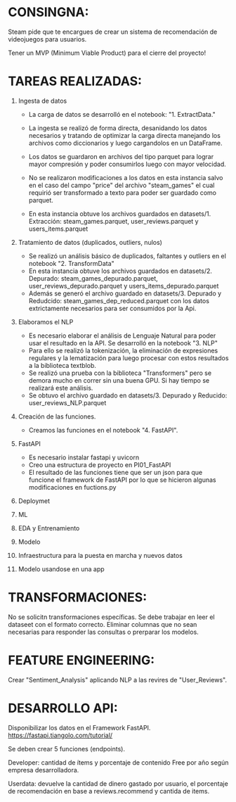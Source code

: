 # CONSINGNA:
Steam pide que te encargues de crear un sistema de recomendación de videojuegos para usuarios.

Tener un MVP (Minimum Viable Product) para el cierre del proyecto! 


# TAREAS REALIZADAS:
1. Ingesta de datos

    - La carga de datos se desarrolló en el notebook: "1. ExtractData."
    - La ingesta se realizó de forma directa, desanidando los datos necesarios y tratando de optimizar la carga directa manejando los archivos como diccionarios y luego cargandolos en un DataFrame. 
    - Los datos se guardaron en archivos del tipo parquet para lograr mayor compresión y poder consumirlos luego con mayor velocidad.
    - No se realizaron modificaciones a los datos en esta instancia salvo en el caso del campo "price" del archivo "steam_games" el cual requirió ser transformado a texto para poder ser guardado como parquet.

    - En esta instancia obtuve los archivos guardados en datasets/1. Extracción: steam_games.parquet, user_reviews.parquet y users_items.parquet  

2. Tratamiento de datos (duplicados, outliers, nulos)

    - Se realizó un análisis básico de duplicados, faltantes y outliers en el notebook "2. TransformData"
    - En esta instancia obtuve los archivos guardados en datasets/2. Depurado: steam_games_depurado.parquet, user_reviews_depurado.parquet y users_items_depurado.parquet  
    - Además se generó el archivo guardado en datasets/3. Depurado y Redudcido: steam_games_dep_reduced.parquet con los datos extrictamente necesarios para ser consumidos por la Api.

3. Elaboramos el NLP

    - Es necesario elaborar el análisis de Lenguaje Natural para poder usar el resultado en la API. Se desarrolló en la notebook "3. NLP"
    - Para ello se realizó la tokenización, la eliminación de expresiones regulares y la lematización para luego procesar con estos resultados a la biblioteca textblob.
    - Se realizó una prueba con la biblioteca "Transformers" pero se demora mucho en correr sin una buena GPU. Si hay tiempo se realizará este análisis.
    - Se obtuvo el archivo guardado en datasets/3. Depurado y Reducido: user_reviews_NLP.parquet

4. Creación de las funciones.

    - Creamos las funciones en el notebook "4. FastAPI".

5. FastAPI
    
    - Es necesario instalar fastapi y uvicorn
    - Creo una estructura de proyecto en PI01_FastAPI
    - El resultado de las funciones tiene que ser un json para que funcione el framework de FastAPI por lo que se hicieron algunas modificaciones en fuctions.py




4. Deploymet
5. ML
6. EDA y Entrenamiento
7. Modelo
8. Infraestructura para la puesta en marcha y nuevos datos
9. Modelo usandose en una app


# TRANSFORMACIONES:
No se solicitn transformaciones específicas.
Se debe trabajar en leer el dataseet con el formato correcto.
Eliminar columnas que no sean necesarias para responder las consultas o prerparar los modelos.

# FEATURE ENGINEERING:
Crear "Sentiment_Analysis" aplicando NLP a las revires de "User_Reviews".

# DESARROLLO API: 
Disponibilizar los datos en el Framework FastAPI. https://fastapi.tiangolo.com/tutorial/

Se deben crear 5 funciones (endpoints).

Developer: cantidad de ítems y porcentaje de contenido Free por año según empresa desarrolladora.

Userdata: devuelve la cantidad de dinero gastado por usuario, el porcentaje de recomendación en base a reviews.recommend y cantida de items.